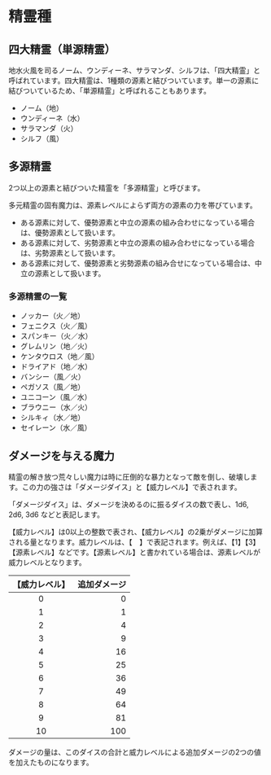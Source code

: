 # 精霊種

## 四大精霊（単源精霊）

地水火風を司るノーム、ウンディーネ、サラマンダ、シルフは、「四大精霊」と呼ばれています。四大精霊は、1種類の源素と結びついています。単一の源素に結びついているため、「単源精霊」と呼ばれることもあります。

* ノーム（地）
* ウンディーネ（水）
* サラマンダ（火）
* シルフ（風）


## 多源精霊

2つ以上の源素と結びついた精霊を「多源精霊」と呼びます。

多元精霊の固有魔力は、源素レベルによらず両方の源素の力を帯びています。

* ある源素に対して、優勢源素と中立の源素の組み合わせになっている場合は、優勢源素として扱います。
* ある源素に対して、劣勢源素と中立の源素の組み合わせになっている場合は、劣勢源素として扱います。
* ある源素に対して、優勢源素と劣勢源素の組み合せになっている場合は、中立の源素として扱います。

### 多源精霊の一覧

* ノッカー（火／地）
* フェニクス（火／風）
* スパンキー（火／水）
* グレムリン（地／火）
* ケンタウロス（地／風）
* ドライアド（地／水）
* バンシー（風／火）
* ペガソス（風／地）
* ユニコーン（風／水）
* ブラウニー（水／火）
* シルキィ（水／地）
* セイレーン（水／風）


## ダメージを与える魔力

精霊の解き放つ荒々しい魔力は時に圧倒的な暴力となって敵を倒し、破壊します。この力の強さは「ダメージダイス」と【威力レベル】で表されます。

「ダメージダイス」は、ダメージを決めるのに振るダイスの数で表し、1d6, 2d6, 3d6 などと表記します。

【威力レベル】は0以上の整数で表され、【威力レベル】の2乗がダメージに加算される量となります。威力レベルは、【　】で表記されます。例えば、【1】【3】【源素レベル】などです。【源素レベル】と書かれている場合は、源素レベルが威力レベルとなります。

|【威力レベル】| 追加ダメージ |
|:----------:|----------:|
|0|0|
|1|1|
|2|4|
|3|9|
|4|16|
|5|25|
|6|36|
|7|49|
|8|64|
|9|81|
|10|100|

ダメージの量は、このダイスの合計と威力レベルによる追加ダメージの2つの値を加えたものになります。
